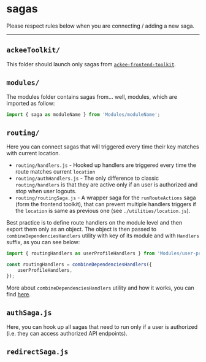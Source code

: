 # sagas

Please respect rules below when you are connecting / adding a new saga.

* * *

## `ackeeToolkit/`

This folder should launch only sagas from [`ackee-frontend-toolkit`](https://github.com/AckeeCZ/foolkit).

## `modules/`

The modules folder contains sagas from... well, modules, which are imported as follow:

```js
import { saga as moduleName } from 'Modules/moduleName';
```

## `routing/`

Here you can connect sagas that will triggered every time their key matches with current location.

-   `routing/handlers.js` - Hooked up handlers are triggered every time the route matches current `location`
-   `routing/authHandlers.js` - The only difference to classic `routing/handlers` is that they are active only if an user is authorized and stop when user logouts.
-   `routing/routingSaga.js` - A wrapper saga for the `runRouteActions` saga (form the frontend toolkit), that can prevent multiple handlers triggers if the `location` is same as previous one (see `./utilities/location.js`).

Best practice is to define route handlers on the module level and then export them only as an object. The object is then passed to `combineDependenciesHandlers` utility with key of its module and with `Handlers` suffix, as you can see below:

```js
import { routingHandlers as userProfileHandlers } from 'Modules/user-profile';

const routingHandlers = combineDependenciesHandlers({
    userProfileHandlers,
});
```

More about `combineDependenciesHandlers` utility and how it works, you can find [here](https://github.com/AckeeCZ/foolkit/blob/development/docs/sagas/combineDependenciesHandlers.md).

## `authSaga.js`

Here, you can hook up all sagas that need to run only if a user is authorized (i.e. they can access authorized API endpoints).

## `redirectSaga.js`
